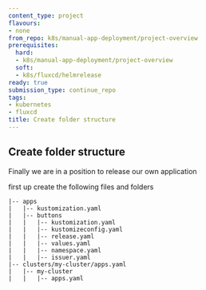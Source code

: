 ```yaml
---
content_type: project
flavours:
- none
from_repo: k8s/manual-app-deployment/project-overview
prerequisites:
  hard:
  - k8s/manual-app-deployment/project-overview
  soft:
  - k8s/fluxcd/helmrelease
ready: true
submission_type: continue_repo
tags:
- kubernetes
- fluxcd
title: Create folder structure
---
```


## Create folder structure

Finally we are in a position to release our own application

first up create the following files and folders

```
|-- apps
|   |-- kustomization.yaml
|   |-- buttons
|   |   |-- kustomization.yaml
|   |   |-- kustomizeconfig.yaml
|   |   |-- release.yaml
|   |   |-- values.yaml
|   |   |-- namespace.yaml
|   |   |-- issuer.yaml
|-- clusters/my-cluster/apps.yaml
|   |-- my-cluster
|   |   |-- apps.yaml
```



